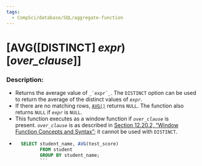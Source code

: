 ```yaml
---
tags:
  - CompSci/database/SQL/aggregate-function
---
```

# [AVG([DISTINCT] _expr_) [_over_clause_]]
### Description:
- Returns the average value of ``_`expr`_``. The `DISTINCT` option can be used to return the average of the distinct values of _`expr`_.
- If there are no matching rows, [`AVG()`](https://dev.mysql.com/doc/refman/8.2/en/aggregate-functions.html#function_avg) returns `NULL`. The function also returns `NULL` if _`expr`_ is `NULL`.
- This function executes as a window function if _`over_clause`_ is present. _`over_clause`_ is as described in [Section 12.20.2, “Window Function Concepts and Syntax”](https://dev.mysql.com/doc/refman/8.2/en/window-functions-usage.html "12.20.2 Window Function Concepts and Syntax"); it cannot be used with `DISTINCT`.
- ```sql
    SELECT student_name, AVG(test_score)
           FROM student
           GROUP BY student_name;
           ```

